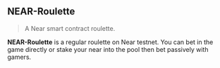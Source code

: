## NEAR-Roulette
> A Near smart contract roulette. 
> 
**NEAR-Roulette** is a regular roulette on Near testnet. You can bet in the game directly or stake your near into the pool then bet passively with gamers.
    
